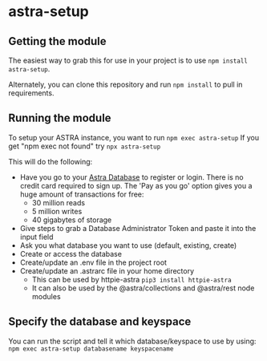 # astra-setup

## Getting the module
The easiest way to grab this for use in your project is to use `npm install astra-setup`.

Alternately, you can clone this repository and run `npm install` to pull in requirements.

## Running the module
To setup your ASTRA instance, you want to run `npm exec astra-setup`
  If you get "npm exec not found" try `npx astra-setup`

This will do the following:
* Have you go to your [Astra Database](https://datastx.io/workshops) to register or login. There is no credit card required to sign up. The 'Pay as you go' option gives you a huge amount of transactions for free:
   * 30 million reads
   * 5 million writes
   * 40 gigabytes of storage
* Give steps to grab a Database Administrator Token and paste it into the input field
* Ask you what database you want to use (default, existing, create)
* Create or access the database
* Create/update an .env file in the project root
* Create/update an .astrarc file in your home directory
  * This can be used by httpie-astra `pip3 install httpie-astra`
  * It can also be used by the @astra/collections and @astra/rest node modules

## Specify the database and keyspace
You can run the script and tell it which database/keyspace to use by using:
`npm exec astra-setup databasename keyspacename`
